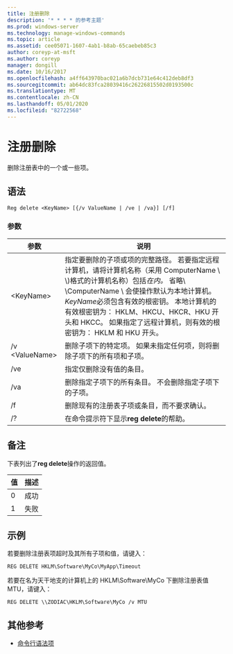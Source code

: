 ```yaml
---
title: 注册删除
description: '* * * * 的参考主题'
ms.prod: windows-server
ms.technology: manage-windows-commands
ms.topic: article
ms.assetid: cee05071-1607-4ab1-b8ab-65caebeb85c3
author: coreyp-at-msft
ms.author: coreyp
manager: dongill
ms.date: 10/16/2017
ms.openlocfilehash: a4ff643970bac021a6b7dcb731e64c412deb8df3
ms.sourcegitcommit: ab64dc83fca28039416c26226815502d0193500c
ms.translationtype: MT
ms.contentlocale: zh-CN
ms.lasthandoff: 05/01/2020
ms.locfileid: "82722568"
---
```

# <a name="reg-delete"></a>注册删除



删除注册表中的一个或一些项。



## <a name="syntax"></a>语法

```
Reg delete <KeyName> [{/v ValueName | /ve | /va}] [/f]
```

### <a name="parameters"></a>参数

|参数|说明|
|---------|-----------|
|\<KeyName>|指定要删除的子项或项的完整路径。 若要指定远程计算机，请将计算机名称（采用 ComputerName \\ \\\)格式的计算机名称）包括*在内。* 省略\\ \\ComputerName \ 会使操作默认为本地计算机。 *KeyName*必须包含有效的根密钥。 本地计算机的有效根密钥为： HKLM、HKCU、HKCR、HKU 开头和 HKCC。 如果指定了远程计算机，则有效的根密钥为： HKLM 和 HKU 开头。|
|/v \<ValueName>|删除子项下的特定项。 如果未指定任何项，则将删除子项下的所有项和子项。|
|/ve|指定仅删除没有值的条目。|
|/va|删除指定子项下的所有条目。 不会删除指定子项下的子项。|
|/f|删除现有的注册表子项或条目，而不要求确认。|
|/?|在命令提示符下显示**reg delete**的帮助。|

## <a name="remarks"></a>备注

下表列出了**reg delete**操作的返回值。

|值|描述|
|-----|-----------|
|0|成功|
|1|失败|

## <a name="examples"></a>示例

若要删除注册表项超时及其所有子项和值，请键入：
```
REG DELETE HKLM\Software\MyCo\MyApp\Timeout
```
若要在名为天干地支的计算机上的 HKLM\Software\MyCo 下删除注册表值 MTU，请键入：
```
REG DELETE \\ZODIAC\HKLM\Software\MyCo /v MTU
```

## <a name="additional-references"></a>其他参考

- [命令行语法项](command-line-syntax-key.md)
